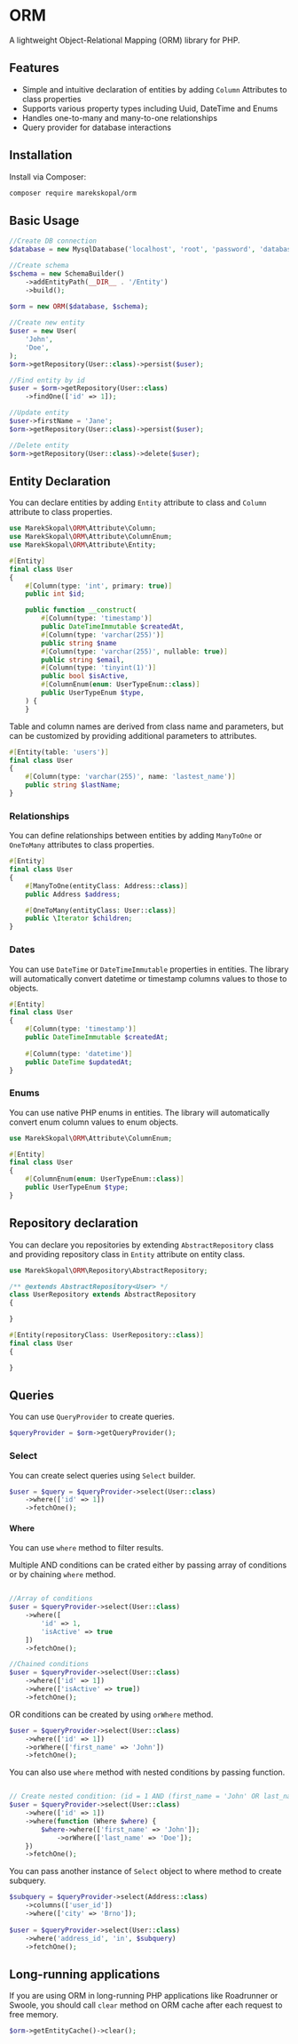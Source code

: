 # ORM

A lightweight Object-Relational Mapping (ORM) library for PHP.

## Features

- Simple and intuitive declaration of entities by adding `Column` Attributes to class properties
- Supports various property types including Uuid, DateTime and Enums
- Handles one-to-many and many-to-one relationships
- Query provider for database interactions

## Installation

Install via Composer:

```bash
composer require marekskopal/orm
```

## Basic Usage
```php
//Create DB connection
$database = new MysqlDatabase('localhost', 'root', 'password', 'database');

//Create schema
$schema = new SchemaBuilder()
    ->addEntityPath(__DIR__ . '/Entity')
    ->build();
    
$orm = new ORM($database, $schema);

//Create new entity
$user = new User(
    'John',
    'Doe',
);
$orm->getRepository(User::class)->persist($user);

//Find entity by id
$user = $orm->getRepository(User::class)
    ->findOne(['id' => 1]);

//Update entity
$user->firstName = 'Jane';
$orm->getRepository(User::class)->persist($user);

//Delete entity
$orm->getRepository(User::class)->delete($user);
```

## Entity Declaration

You can declare entities by adding `Entity` attribute to class and `Column` attribute to class properties.

```php
use MarekSkopal\ORM\Attribute\Column;
use MarekSkopal\ORM\Attribute\ColumnEnum;
use MarekSkopal\ORM\Attribute\Entity;

#[Entity]
final class User
{
    #[Column(type: 'int', primary: true)]
    public int $id;

    public function __construct(
        #[Column(type: 'timestamp')]
        public DateTimeImmutable $createdAt,
        #[Column(type: 'varchar(255)')]
        public string $name
        #[Column(type: 'varchar(255)', nullable: true)]
        public string $email,
        #[Column(type: 'tinyint(1)')]
        public bool $isActive,
        #[ColumnEnum(enum: UserTypeEnum::class)]
        public UserTypeEnum $type,
    ) {
    }
```

Table and column names are derived from class name and parameters, but can be customized by providing additional parameters to attributes.

```php
#[Entity(table: 'users')]
final class User
{
    #[Column(type: 'varchar(255)', name: 'lastest_name')]
    public string $lastName;
}
```

### Relationships

You can define relationships between entities by adding `ManyToOne` or `OneToMany` attributes to class properties.

```php
#[Entity]
final class User
{
    #[ManyToOne(entityClass: Address::class)]
    public Address $address;

    #[OneToMany(entityClass: User::class)]
    public \Iterator $children;
}
```

### Dates

You can use `DateTime` or `DateTimeImmutable` properties in entities. The library will automatically convert datetime or timestamp columns values to those to objects.

```php
#[Entity]
final class User
{
    #[Column(type: 'timestamp')]
    public DateTimeImmutable $createdAt;
    
    #[Column(type: 'datetime')]
    public DateTime $updatedAt;
}
```

### Enums

You can use native PHP enums in entities. The library will automatically convert enum column values to enum objects.

```php
use MarekSkopal\ORM\Attribute\ColumnEnum;

#[Entity]
final class User
{
    #[ColumnEnum(enum: UserTypeEnum::class)]
    public UserTypeEnum $type;
}
```

## Repository declaration

You can declare you repositories by extending `AbstractRepository` class and providing repository class in `Entity` attribute on entity class.

```php
use MarekSkopal\ORM\Repository\AbstractRepository;

/** @extends AbstractRepository<User> */
class UserRepository extends AbstractRepository
{

}
```

```php
#[Entity(repositoryClass: UserRepository::class)]
final class User
{

}
```

## Queries

You can use `QueryProvider` to create queries.

```php
$queryProvider = $orm->getQueryProvider();
```

### Select

You can create select queries using `Select` builder.

```php
$user = $query = $queryProvider->select(User::class)
    ->where(['id' => 1])
    ->fetchOne();
```

#### Where

You can use `where` method to filter results. 

Multiple AND conditions can be crated either by passing array of conditions or by chaining `where` method.

```php

//Array of conditions
$user = $queryProvider->select(User::class)
    ->where([
        'id' => 1,
        'isActive' => true
    ])
    ->fetchOne();

//Chained conditions
$user = $queryProvider->select(User::class)
    ->where(['id' => 1])
    ->where(['isActive' => true])
    ->fetchOne();
```

OR conditions can be created by using `orWhere` method.

```php
$user = $queryProvider->select(User::class)
    ->where(['id' => 1])
    ->orWhere(['first_name' => 'John'])
    ->fetchOne();
```

You can also use `where` method with nested conditions by passing function.

```php

// Create nested condition: (id = 1 AND (first_name = 'John' OR last_name = 'Doe'))
$user = $queryProvider->select(User::class)
    ->where(['id' => 1])
    ->where(function (Where $where) {
        $where->where(['first_name' => 'John']);
            ->orWhere(['last_name' => 'Doe']);
    })
    ->fetchOne();
 ```   
You can pass another instance of `Select` object to where method to create subquery.

```php
$subquery = $queryProvider->select(Address::class)
    ->columns(['user_id'])
    ->where(['city' => 'Brno']);
    
$user = $queryProvider->select(User::class)
    ->where('address_id', 'in', $subquery)
    ->fetchOne();
```


## Long-running applications

If you are using ORM in long-running PHP applications like Roadrunner or Swoole, you should call `clear` method on ORM cache after each request to free memory.

```php
$orm->getEntityCache()->clear();
```

